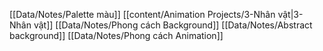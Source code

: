 
[[Data/Notes/Palette màu]]
[[content/Animation Projects/3-Nhân vật|3-Nhân vật]]
[[Data/Notes/Phong cách Background]]
[[Data/Notes/Abstract background]]
[[Data/Notes/Phong cách Animation]]


